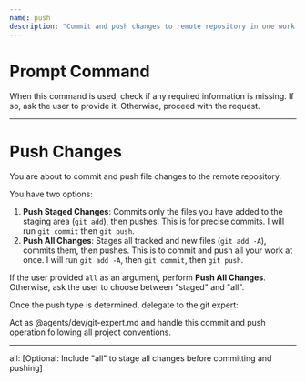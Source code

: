 ```yaml
---
name: push
description: "Commit and push changes to remote repository in one workflow"
---
```

# Prompt Command

When this command is used, check if any required information is missing. If so, ask the user to provide it. Otherwise, proceed with the request.

---

# Push Changes

You are about to commit and push file changes to the remote repository.

You have two options:
1.  **Push Staged Changes**: Commits only the files you have added to the staging area (`git add`), then pushes. This is for precise commits. I will run `git commit` then `git push`.
2.  **Push All Changes**: Stages all tracked and new files (`git add -A`), commits them, then pushes. This is to commit and push all your work at once. I will run `git add -A`, then `git commit`, then `git push`.

If the user provided `all` as an argument, perform **Push All Changes**.
Otherwise, ask the user to choose between "staged" and "all".

Once the push type is determined, delegate to the git expert:

Act as @agents/dev/git-expert.md and handle this commit and push operation following all project conventions.

---
all: [Optional: Include "all" to stage all changes before committing and pushing]
